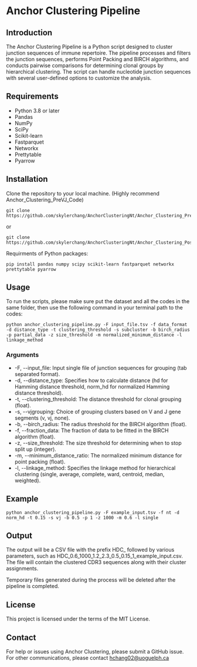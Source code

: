 
# Anchor Clustering Pipeline



## Introduction

The Anchor Clustering Pipeline is a Python script designed to cluster junction sequences of immune repertoire. The pipeline processes and filters the junction sequences, performs Point Packing and BIRCH algorithms, and conducts pairwise comparisons for determining clonal groups by hierarchical clustering. The script can handle nucleotide junction sequences with several user-defined options to customize the analysis. 


## Requirements

- Python 3.8 or later
- Pandas
- NumPy
- SciPy
- Scikit-learn
- Fastparquet 
- Networkx 
- Prettytable 
- Pyarrow 


## Installation

Clone the repository to your local machine. (Highly recommend Anchor_Clustering_PreVJ_Code)

```{bash}
git clone https://github.com/skylerchang/AnchorClusteringNt/Anchor_Clustering_PreVJ_Code
```
or
```{bash}
git clone https://github.com/skylerchang/AnchorClusteringNt/Anchor_Clustering_PostVJ_Code
```

Requirments of Python packages: 
```{bash}
pip install pandas numpy scipy scikit-learn fastparquet networkx prettytable pyarrow 
```

## Usage
To run the scripts, please make sure put the dataset and all the codes in the same folder, then use the following command in your terminal path to the codes:

```{bash}
python anchor_clustering_pipeline.py -F input_file.tsv -f data_format -d distance_type -t clustering_threshold -s subcluster -b birch_radius -p partial_data -z size_threshold -m normalized_minimum_distance -l linkage_method
```

### Arguments
* -F, --input_file: Input single file of junction sequences for grouping (tab separated format).
* -d, --distance_type: Specifies how to calculate distance (hd for Hamming distance threshold, norm_hd for normalized Hamming distance threshold).
* -t, --clustering_threshold: The distance threshold for clonal grouping (float).
* -s, --vjgrouping: Choice of grouping clusters based on V and J gene segments (v, vj, none).
* -b, --birch_radius: The radius threshold for the BIRCH algorithm (float).
* -f, --fraction_data: The fraction of data to be fitted in the BIRCH algorithm (float).
* -z, --size_threshold: The size threshold for determining when to stop split up (integer).
* -m, --minimum_distance_ratio: The normalized minimum distance for point packing (float).
* -l, --linkage_method: Specifies the linkage method for hierarchical clustering (single, average, complete, ward, centroid, median, weighted).

## Example
```{bash}
python anchor_clustering_pipeline.py -F example_input.tsv -f nt -d norm_hd -t 0.15 -s vj -b 0.5 -p 1 -z 1000 -m 0.6 -l single
```

## Output
The output will be a CSV file with the prefix HDC_ followed by various parameters, such as HDC_0.6_1000_1.2_2.3_0.5_0.15_1_example_input.csv. The file will contain the clustered CDR3 sequences along with their cluster assignments.

Temporary files generated during the process will be deleted after the pipeline is completed.

## License

This project is licensed under the terms of the MIT License.

## Contact
For help or issues using Anchor Clustering, please submit a GitHub issue.
For other communications, please contact hchang02@uoguelph.ca
